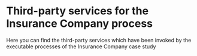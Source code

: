 # Third-party services for the Insurance Company process

Here you can find the third-party services which have been invoked by the executable processes of the Insurance Company case study

